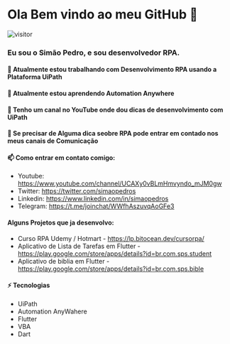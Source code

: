 # Ola Bem vindo ao meu GitHub 👋

 ![visitor](https://visitor-badge.glitch.me/badge?page_id=simaopedros)
 
### Eu sou o Simão Pedro, e sou desenvolvedor RPA.

#### 🔭 Atualmente estou trabalhando com Desenvolvimento RPA usando a Plataforma UiPath
#### 🌱 Atualmente estou aprendendo Automation Anywhere
#### 👯 Tenho um canal no YouTube onde dou dicas de desenvolvimento com UiPath
#### 💬 Se precisar de Alguma dica seobre RPA pode entrar em contado nos meus canais de Comunicação
#### 📫 Como entrar em contato comigo: 

-  Youtube:  https://www.youtube.com/channel/UCAXy0vBLmHmvyndo_mJM0gw
-  Twitter:  https://twitter.com/simaopedros
-  Linkedin: https://www.linkedin.com/in/simaopedros
-  Telegram: https://t.me/joinchat/WWfhAszuvqAoGFe3

#### Alguns Projetos que ja desenvolvo: 

- Curso RPA Udemy / Hotmart - https://lp.bitocean.dev/cursorpa/
- Aplicativo de Lista de Tarefas em Flutter - https://play.google.com/store/apps/details?id=br.com.sps.student
- Aplicativo de biblia em Flutter - https://play.google.com/store/apps/details?id=br.com.sps.bible

#### ⚡ Tecnologias

- UiPath
- Automation AnyWahere
- Flutter
- VBA
- Dart

